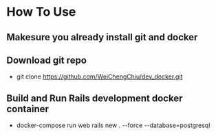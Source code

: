 # How To Use

## Makesure you already install git and docker

## Download git repo
- git clone https://github.com/WeiChengChiu/dev_docker.git

## Build and Run Rails development docker container
- docker-compose run web rails new . --force --database=postgresql

